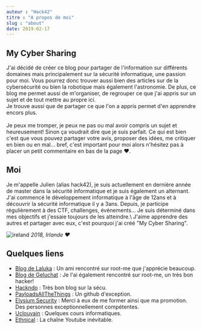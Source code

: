```yaml
---
auteur : "Hack42"
titre : "A propos de moi"
slug : "about"
date: 2019-02-17
---
```


## My Cyber Sharing

J'ai décidé de créer ce blog pour partager de l'information sur différents domaines mais principalement sur la sécurité informatique, une passion pour moi. Vous pourrez donc trouver aussi bien des articles sur de la cybersécurité ou bien la robotique mais également l'astronomie. De plus, ce blog me permet aussi de m'organiser, de regrouper ce que j'ai appris sur un sujet et de tout mettre au propre ici.\
Je trouve aussi que de partager ce que l'on a appris permet d'en apprendre encors plus.\
\
Je peux me tromper, je peux ne pas ou mal avoir compris un sujet et heureusement! Sinon ça voudrait dire que je suis parfait. Ce qui est bien c'est que vous pouvez partager votre avis, proposer des idées, me critiquer en bien ou en mal... bref, c'est important pour moi alors n'hésitez pas à placer un petit commentaire en bas de la page ❤️.

## Moi

Je m'appelle Julien (alias hack42), je suis actuellement en dernière année de master dans la sécurité informatique et je suis également un alternant. J'ai commencé le développement informatique à l'âge de 12ans et à découvrir la sécurité informatique il y a 3ans. Depuis, je participe régulièrement à des CTF, challenges, événements... Je suis déterminé dans mes objectifs et j'essaie toujours de les atteindre.\\
J'aime apprendre des autres et partager avec eux, c'est pourquoi j'ai créé "My Cyber Sharing".

![ireland](/img/ireland.jpg)
*2018, Irlande ❤️*

## Quelques liens

- [Blog de Laluka](https://thinkloveshare.com) : Un ami rencontré sur root-me que j'apprécie beaucoup.
- [Blog de Geluchat](https://www.dailysecurity.fr) : Je l'ai également rencontré sur root-me, un très bon hacker!
- [Hackndo](https://beta.hackndo.com) : Très bon blog sur la sécu.
- [PayloadsAllTheThings](https://github.com/swisskyrepo/PayloadsAllTheThings) : Un github d'exception.
- [Elysium Security](https://www.elysium-security.com) : Merci à eux de me former ainsi que ma promotion. Des personnes exceptionnellement compétentes.
- [Uclouvain](https://sites.uclouvain.be/SystInfo/notes/Theorie/html/index.html) : Quelques cours informatiques.
- [Ethnical](https://www.youtube.com/user/EthnicalNightamre) : La chaîne Youtube inévitable.